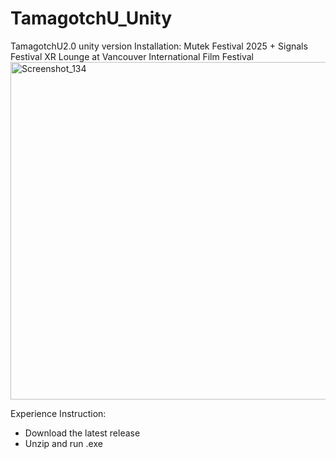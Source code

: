 # TamagotchU_Unity
TamagotchU2.0 unity version
Installation: Mutek Festival 2025 + Signals Festival XR Lounge at Vancouver International Film Festival
<img width="899" height="540" alt="Screenshot_134" src="https://github.com/user-attachments/assets/ab8e10db-f615-437f-851e-60f44b15b629" />

Experience Instruction: 
- Download the latest release
- Unzip and run .exe


